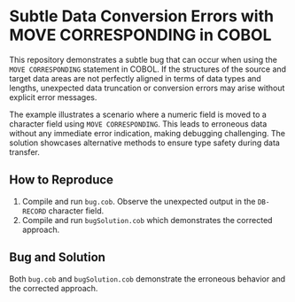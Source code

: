 # Subtle Data Conversion Errors with MOVE CORRESPONDING in COBOL

This repository demonstrates a subtle bug that can occur when using the `MOVE CORRESPONDING` statement in COBOL. If the structures of the source and target data areas are not perfectly aligned in terms of data types and lengths, unexpected data truncation or conversion errors may arise without explicit error messages.

The example illustrates a scenario where a numeric field is moved to a character field using `MOVE CORRESPONDING`. This leads to erroneous data without any immediate error indication, making debugging challenging.  The solution showcases alternative methods to ensure type safety during data transfer.

## How to Reproduce

1. Compile and run `bug.cob`.  Observe the unexpected output in the `DB-RECORD` character field.
2. Compile and run `bugSolution.cob` which demonstrates the corrected approach.

## Bug and Solution

Both `bug.cob` and `bugSolution.cob` demonstrate the erroneous behavior and the corrected approach.